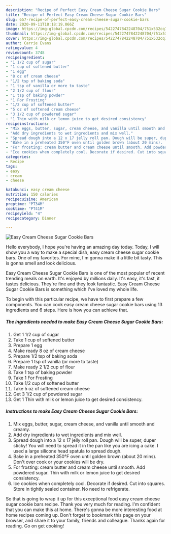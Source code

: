 ```yaml
---
description: "Recipe of Perfect Easy Cream Cheese Sugar Cookie Bars"
title: "Recipe of Perfect Easy Cream Cheese Sugar Cookie Bars"
slug: 657-recipe-of-perfect-easy-cream-cheese-sugar-cookie-bars
date: 2020-09-11T18:18:19.066Z
image: https://img-global.cpcdn.com/recipes/5422747842248704/751x532cq70/easy-cream-cheese-sugar-cookie-bars-recipe-main-photo.jpg
thumbnail: https://img-global.cpcdn.com/recipes/5422747842248704/751x532cq70/easy-cream-cheese-sugar-cookie-bars-recipe-main-photo.jpg
cover: https://img-global.cpcdn.com/recipes/5422747842248704/751x532cq70/easy-cream-cheese-sugar-cookie-bars-recipe-main-photo.jpg
author: Carrie Evans
ratingvalue: 4
reviewcount: 3748
recipeingredient:
- "1 1/2 cup of sugar"
- "1 cup of softened butter"
- "1 egg"
- "8 oz of cream cheese"
- "1/2 tsp of baking soda"
- "1 tsp of vanilla or more to taste"
- "2 1/2 cup of flour"
- "1 tsp of baking powder"
- "1 For Frosting"
- "1/2 cup of softened butter"
- "5 oz of softened cream cheese"
- "3 1/2 cup of powdered sugar"
- "1 Thin with milk or lemon juice to get desired consistency"
recipeinstructions:
- "Mix eggs, butter, sugar, cream cheese, and vanilla until smooth and creamy."
- "Add dry ingredients to wet ingredients and mix well."
- "Spread dough into a 12 x 17 jelly roll pan. Dough will be super, duper sticky! You will need to spread it in the pan like you are icing a cake. I used a large silicone head spatula to spread dough."
- "Bake in a preheated 350°F oven until golden brown (about 20 mins).  Don&#39;t over cook or your cookies will be dry."
- "For frosting: cream butter and cream cheese until smooth. Add powdered sugar. Thin with milk or lemon juice to get desired consistency."
- "Ice cookies when completely cool. Decorate if desired. Cut into squares. Store in tightly sealed container. No need to refrigerate."
categories:
- Recipe
tags:
- easy
- cream
- cheese

katakunci: easy cream cheese 
nutrition: 150 calories
recipecuisine: American
preptime: "PT34M"
cooktime: "PT41M"
recipeyield: "4"
recipecategory: Dinner

---
```



![Easy Cream Cheese Sugar Cookie Bars](https://img-global.cpcdn.com/recipes/5422747842248704/751x532cq70/easy-cream-cheese-sugar-cookie-bars-recipe-main-photo.jpg)

Hello everybody, I hope you're having an amazing day today. Today, I will show you a way to make a special dish, easy cream cheese sugar cookie bars. One of my favorites. For mine, I'm gonna make it a little bit tasty. This is gonna smell and look delicious.

Easy Cream Cheese Sugar Cookie Bars is one of the most popular of recent trending meals on earth. It's enjoyed by millions daily. It's easy, it's fast, it tastes delicious. They're fine and they look fantastic. Easy Cream Cheese Sugar Cookie Bars is something which I've loved my whole life.




To begin with this particular recipe, we have to first prepare a few components. You can cook easy cream cheese sugar cookie bars using 13 ingredients and 6 steps. Here is how you can achieve that.

<!--inarticleads1-->

##### The ingredients needed to make Easy Cream Cheese Sugar Cookie Bars:

1. Get 1 1/2 cup of sugar
1. Take 1 cup of softened butter
1. Prepare 1 egg
1. Make ready 8 oz of cream cheese
1. Prepare 1/2 tsp of baking soda
1. Prepare 1 tsp of vanilla (or more to taste)
1. Make ready 2 1/2 cup of flour
1. Take 1 tsp of baking powder
1. Take 1 For Frosting
1. Take 1/2 cup of softened butter
1. Take 5 oz of softened cream cheese
1. Get 3 1/2 cup of powdered sugar
1. Get 1 Thin with milk or lemon juice to get desired consistency.




<!--inarticleads2-->

##### Instructions to make Easy Cream Cheese Sugar Cookie Bars:

1. Mix eggs, butter, sugar, cream cheese, and vanilla until smooth and creamy.
1. Add dry ingredients to wet ingredients and mix well.
1. Spread dough into a 12 x 17 jelly roll pan. Dough will be super, duper sticky! You will need to spread it in the pan like you are icing a cake. I used a large silicone head spatula to spread dough.
1. Bake in a preheated 350°F oven until golden brown (about 20 mins).  Don&#39;t over cook or your cookies will be dry.
1. For frosting: cream butter and cream cheese until smooth. Add powdered sugar. Thin with milk or lemon juice to get desired consistency.
1. Ice cookies when completely cool. Decorate if desired. Cut into squares. Store in tightly sealed container. No need to refrigerate.




So that is going to wrap it up for this exceptional food easy cream cheese sugar cookie bars recipe. Thank you very much for reading. I'm confident that you can make this at home. There's gonna be more interesting food at home recipes coming up. Don't forget to bookmark this page on your browser, and share it to your family, friends and colleague. Thanks again for reading. Go on get cooking!
